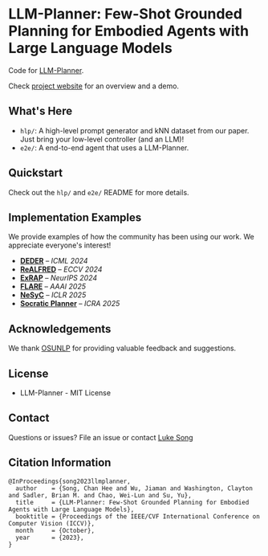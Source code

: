 # LLM-Planner: Few-Shot Grounded Planning for Embodied Agents with Large Language Models 

Code for [LLM-Planner](https://arxiv.org/abs/2212.04088).

Check [project website](https://dki-lab.github.io/LLM-Planner/) for an overview and a demo.

## What's Here
- `hlp/`: A high-level prompt generator and kNN dataset from our paper. Just bring your low-level controller (and an LLM)!
- `e2e/`: A end-to-end agent that uses a LLM-Planner.

## Quickstart

Check out the `hlp/` and `e2e/` README for more details.

## Implementation Examples
We provide examples of how the community has been using our work. We appreciate everyone's interest!

- **[DEDER](https://arxiv.org/abs/2412.11499)** – *ICML 2024*
- **[ReALFRED](https://arxiv.org/abs/2407.18550)** – *ECCV 2024*
- **[ExRAP](https://proceedings.neurips.cc/paper_files/paper/2024/hash/7bacd0ebd061d4694583ae0eb69ad15f-Abstract-Conference.html)** – *NeurIPS 2024*
- **[FLARE](https://arxiv.org/abs/2412.17288)** – *AAAI 2025*
- **[NeSyC](https://arxiv.org/abs/2503.00870)** – *ICLR 2025*
- **[Socratic Planner](https://arxiv.org/abs/2404.15190)** – *ICRA 2025*


## Acknowledgements

We thank [OSUNLP](https://x.com/osunlp) for providing valuable feedback and suggestions.

## License

- LLM-Planner - MIT License

## Contact

Questions or issues? File an issue or contact [Luke Song](https://chanh.ee)

## Citation Information

```
@InProceedings{song2023llmplanner,
  author    = {Song, Chan Hee and Wu, Jiaman and Washington, Clayton and Sadler, Brian M. and Chao, Wei-Lun and Su, Yu},
  title     = {LLM-Planner: Few-Shot Grounded Planning for Embodied Agents with Large Language Models},
  booktitle = {Proceedings of the IEEE/CVF International Conference on Computer Vision (ICCV)},
  month     = {October},
  year      = {2023},
}
```
